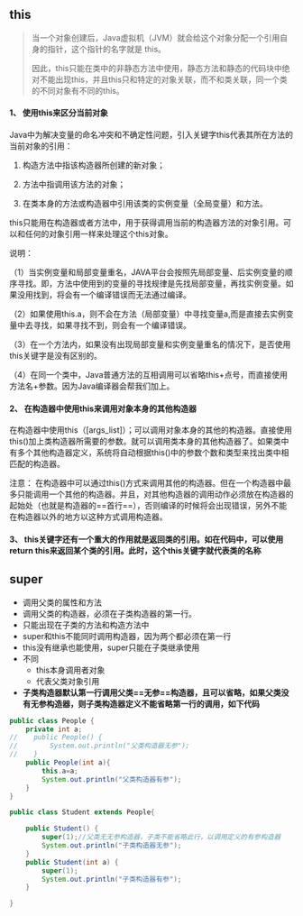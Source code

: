 ## this

> 当一个对象创建后，Java虚拟机（JVM）就会给这个对象分配一个引用自身的指针，这个指针的名字就是 this。
>
> 因此，this只能在类中的非静态方法中使用，静态方法和静态的代码块中绝对不能出现this，并且this只和特定的对象关联，而不和类关联，同一个类的不同对象有不同的this。

#### **1、** 使用this来区分当前对象

Java中为解决变量的命名冲突和不确定性问题，引入关键字this代表其所在方法的当前对象的引用：

1)  构造方法中指该构造器所创建的新对象；

2)  方法中指调用该方法的对象；

3)  在类本身的方法或构造器中引用该类的实例变量（全局变量）和方法。

​     this只能用在构造器或者方法中，用于获得调用当前的构造器方法的对象引用。可以和任何的对象引用一样来处理这个this对象。

说明：

（1）当实例变量和局部变量重名，JAVA平台会按照先局部变量、后实例变量的顺序寻找。即，方法中使用到的变量的寻找规律是先找局部变量，再找实例变量。如果没用找到，将会有一个编译错误而无法通过编译。

（2）如果使用this.a，则不会在方法（局部变量）中寻找变量a,而是直接去实例变量中去寻找，如果寻找不到，则会有一个编译错误。

（3）在一个方法内，如果没有出现局部变量和实例变量重名的情况下，是否使用this关键字是没有区别的。

（4）在同一个类中，Java普通方法的互相调用可以省略this+点号，而直接使用方法名+参数。因为Java编译器会帮我们加上。

#### **2、** 在构造器中使用this来调用对象本身的其他构造器

在构造器中使用this（[args_list]）；可以调用对象本身的其他的构造器。直接使用this()加上类构造器所需要的参数。就可以调用类本身的其他构造器了。如果类中有多个其他构造器定义，系统将自动根据this()中的参数个数和类型来找出类中相匹配的构造器。

注意： 在构造器中可以通过this()方式来调用其他的构造器。但在一个构造器中最多只能调用一个其他的构造器。并且，对其他构造器的调用动作必须放在构造器的起始处（也就是构造器的==首行==），否则编译的时候将会出现错误，另外不能在构造器以外的地方以这种方式调用构造器。

#### **3、** this关键字还有一个重大的作用就是返回类的引用。如在代码中，可以使用return this来返回某个类的引用。此时，这个this关键字就代表类的名称



## super

- 调用父类的属性和方法
- 调用父类的构造器，必须在子类构造器的第一行。
- 只能出现在子类的方法和构造方法中
- super和this不能同时调用构造器，因为两个都必须在第一行
- this没有继承也能使用，super只能在子类继承使用
- 不同
  - this本身调用者对象
  - 代表父类对象引用
- **子类构造器默认第一行调用父类==无参==构造器，且可以省略，如果父类没有无参构造器，则子类构造器定义不能省略第一行的调用，如下代码**

```java
public class People {
    private int a;
//    public People() {
//        System.out.println("父类构造器无参");
//    }
    public People(int a){
        this.a=a;
        System.out.println("父类构造器有参");
    }
}
```

```java
public class Student extends People{

    public Student() {
        super(1);//父类无无参构造器，子类不能省略此行，以调用定义的有参构造器
        System.out.println("子类构造器无参");
    }
    public Student(int a) {
        super(1);
        System.out.println("子类构造器有参");
    }

}
```

